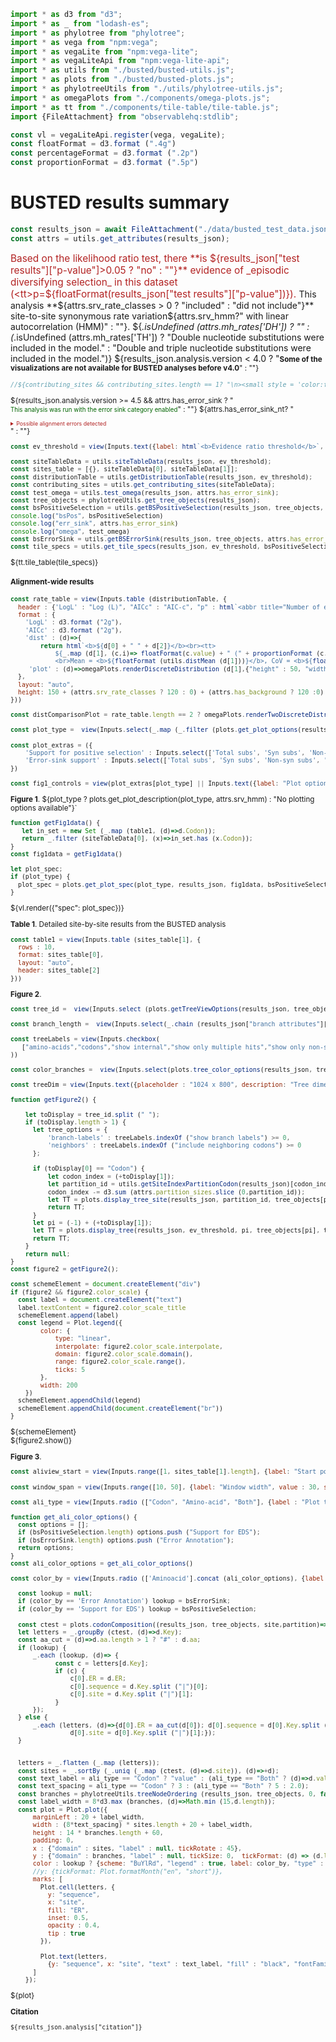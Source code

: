 ```js
import * as d3 from "d3";
import * as _ from "lodash-es";
import * as phylotree from "phylotree";
import * as vega from "npm:vega";
import * as vegaLite from "npm:vega-lite";
import * as vegaLiteApi from "npm:vega-lite-api";
import * as utils from "./busted/busted-utils.js";
import * as plots from "./busted/busted-plots.js";
import * as phylotreeUtils from "./utils/phylotree-utils.js";
import * as omegaPlots from "./components/omega-plots.js";
import * as tt from "./components/tile-table/tile-table.js";
import {FileAttachment} from "observablehq:stdlib";
```

```js
const vl = vegaLiteApi.register(vega, vegaLite);
const floatFormat = d3.format (".4g")
const percentageFormat = d3.format (".2p")
const proportionFormat = d3.format (".5p")
```

# BUSTED results summary

```js
const results_json = await FileAttachment("./data/busted_test_data.json").json();
const attrs = utils.get_attributes(results_json);
```

<span style = 'font-size: 110%; color: firebrick;'>Based on the likelihood ratio test, there **is ${results_json["test results"]["p-value"]>0.05 ? "no" : ""}** evidence of _episodic diversifying selection_ in this dataset (<tt>p=${floatFormat(results_json["test results"]["p-value"])}</tt>).
</span>This analysis **${attrs.srv_rate_classes > 0 ? "included" : "did not include"}** site-to-site synonymous rate variation${attrs.srv_hmm?" with linear autocorrelation (HMM)" : ""}. ${_.isUndefined (attrs.mh_rates['DH']) ? "" : (_.isUndefined (attrs.mh_rates['TH']) ? "Double nucleotide substitutions were included in the model." : "Double and triple nucleotide substitutions were included in the model.")}
${results_json.analysis.version < 4.0 ? "<small><b>Some of the visualizations are not available for BUSTED analyses before v4.0</b>" : ""} 

```js
//${contributing_sites && contributing_sites.length == 1? "\n><small style = 'color:firebrick'><i class='icon-fire icons'></i>Most of the statistical signal for episodic diversifying selection in this alignment is derived from a single codon site (**codon " + (1+contributing_sites[0])  + "**). This could be a sign of possible data quality issues, or outsized influence of a few substitutions, especially if they involve replacing multiple nucleotides along a short branch. You may want to examine the alignment at this site using BUSTED visualization tools, performing model-averaged inference, or rerunning the alignment with data at that site masked to confirm robustness of the result</small>" : ""} 
```

${results_json.analysis.version >= 4.5 && attrs.has_error_sink ? "<br><small style = 'color:darkgreen'>This analysis was run with the error sink category enabled</small>" : ""}
${attrs.has_error_sink_nt? "<details><summary style='background-color: 0xCCC; color: firebrick; font-size: 0.75em;'>Possible alignment errors detected</summary><span style='background-color: 0xCCC; color: darkorange; font-size: 0.75em;'>A " +proportionFormat (utils.get_error_sink_rate ("Test")["proportion"]) + " fraction of the alignment (test branches" + (attrs.has_background ? ", and " + proportionFormat (utils.get_error_sink_rate ("Background")["proportion"]) + " of background branches)"  : ")" ) + " was placed in the <b>error sink</b> rate class, meaning that misalignment or other data quality issues may be present. You may use exploratory plots and other components on this page to further explore this.</span></details>" : ""}

```js
const ev_threshold = view(Inputs.text({label: html`<b>Evidence ratio threshold</b>`, value: "10", submit: "Update"}))
```

```js
const siteTableData = utils.siteTableData(results_json, ev_threshold);
const sites_table = [{}, siteTableData[0], siteTableData[1]];
const distributionTable = utils.getDistributionTable(results_json, ev_threshold);
const contributing_sites = utils.get_contributing_sites(siteTableData);
const test_omega = utils.test_omega(results_json, attrs.has_error_sink);
const tree_objects = phylotreeUtils.get_tree_objects(results_json);
const bsPositiveSelection = utils.getBSPositiveSelection(results_json, tree_objects, test_omega, attrs.has_error_sink);
console.log("bsPos", bsPositiveSelection)
console.log("err_sink", attrs.has_error_sink)
console.log("omega", test_omega)
const bsErrorSink = utils.getBSErrorSink(results_json, tree_objects, attrs.has_error_sink_nt);
const tile_specs = utils.get_tile_specs(results_json, ev_threshold, bsPositiveSelection, contributing_sites);

```

<div>${tt.tile_table(tile_specs)}</div>

#### Alignment-wide results

```js
const rate_table = view(Inputs.table (distributionTable, {
  header : {'LogL' : "Log (L)", "AICc" : "AIC-c", "p" : html`<abbr title="Number of estimated parameters">Params.</abbr`, "dist" : "Rate distribution", "plot" : "Rate plot"},
  format : {
    'LogL' : d3.format ("2g"),
    'AICc' : d3.format ("2g"),
    'dist' : (d)=>{
        return html`<b>${d[0] + " " + d[2]}</b><br><tt>
            ${_.map (d[1], (c,i)=> floatFormat(c.value) + " (" + proportionFormat (c.weight) + ") ")}
            <br>Mean = <b>${floatFormat (utils.distMean (d[1]))}</b>, CoV = <b>${floatFormat (Math.sqrt (utils.distVar (d[1]))/utils.distMean (d[1]))}</b></tt>`},
     'plot' : (d)=>omegaPlots.renderDiscreteDistribution (d[1],{"height" : 50, "width" : 150, "scale" : "sqrt", "ref" : d[0].length == 0 ? [null] : [1]})
  },
  layout: "auto",
  height: 150 + (attrs.srv_rate_classes ? 120 : 0) + (attrs.has_background ? 120 :0)
}))
```

```js
const distComparisonPlot = rate_table.length == 2 ? omegaPlots.renderTwoDiscreteDistributions (rate_table[0].dist[1],rate_table[1].dist[1],{"label" : {"chart" : rate_table[0].plot[0], "series" : [rate_table[0].dist[3],rate_table[1].dist[3]]}, "width" : 700, "height" : 120, "scale" : "sqrt", "margin" : {top: 5, right: 250, bottom: 30, left: 20}}) : "<small>Select exactly two distributions to plot a side-by-side comparison</small>"
```

```js
const plot_type =  view(Inputs.select(_.map (_.filter (plots.get_plot_options(results_json, bsPositiveSelection), (d)=>d[1](results_json)), d=>d[0]),{label: html`<b>Plot type</b>`}))
```

```js
const plot_extras = ({
    'Support for positive selection' : Inputs.select(['Total subs', 'Syn subs', 'Non-syn subs', 'None'], {'label' : 'Circle size'} ),
    'Error-sink support' : Inputs.select(['Total subs', 'Syn subs', 'Non-syn subs', 'None'], {'label' : 'Circle size'} )
})
```

```js
const fig1_controls = view(plot_extras[plot_type] || Inputs.text({label: "Plot options", value: "None", disabled: true}))
```

**Figure 1**. ${plot_type ? plots.get_plot_description(plot_type, attrs.srv_hmm) : "No plotting options available"}`

```js
function getFig1data() {
   let in_set = new Set (_.map (table1, (d)=>d.Codon));
   return _.filter (siteTableData[0], (x)=>in_set.has (x.Codon));
}
const fig1data = getFig1data()
```

```js
let plot_spec;
if (plot_type) {
  plot_spec = plots.get_plot_spec(plot_type, results_json, fig1data, bsPositiveSelection, bsErrorSink, ev_threshold, attrs.srv_hmm, tree_objects, attrs.tested_branch_count, fig1_controls)
}
```
<div>${vl.render({"spec": plot_spec})}</div>

**Table 1**. Detailed site-by-site results from the BUSTED analysis

```js
const table1 = view(Inputs.table (sites_table[1], {
  rows : 10,
  format: sites_table[0],
  layout: "auto",
  header: sites_table[2]
}))
```

**Figure 2**.

```js
const tree_id =  view(Inputs.select (plots.getTreeViewOptions(results_json, tree_objects), {size : 10, label: html`<b>Tree to view</b>`, placeholder : "Select partition / codon tree to view"}))
```

```js
const branch_length =  view(Inputs.select(_.chain (results_json["branch attributes"]["attributes"]).toPairs().filter (d=>d[1]["attribute type"] == "branch length").map (d=>d[0]).value(),{value: "unconstrained", label: html`<b>Branch length </b>`}))
```

```js
const treeLabels = view(Inputs.checkbox(
   ["amino-acids","codons","show internal","show only multiple hits","show only non-synonymous changes","sequence names","align tips","include neighboring codons","show branch labels"],{"value" : ["amino-acids","align tips"], label: html`<b>Tree labels</b>` }
))
```

```js
const color_branches =  view(Inputs.select(plots.tree_color_options(results_json, tree_objects),{value: "Support for selection", label: html`<b>Color branches </b>`}))
```

```js
const treeDim = view(Inputs.text({placeholder : "1024 x 800", description: "Tree dimension (height x width in pixels), leave blank to auto-scale", submit: "Resize"}))
```

```js
function getFigure2() {

    let toDisplay = tree_id.split (" ");
    if (toDisplay.length > 1) {
      let tree_options = {  
          'branch-labels' : treeLabels.indexOf ("show branch labels") >= 0,
          'neighbors' : treeLabels.indexOf ("include neighboring codons") >= 0
      };
      
      if (toDisplay[0] == "Codon") {  
          let codon_index = (+toDisplay[1]);
          let partition_id = utils.getSiteIndexPartitionCodon(results_json)[codon_index-1][0]-1;
          codon_index -= d3.sum (attrs.partition_sizes.slice (0,partition_id));
          let TT = plots.display_tree_site(results_json, partition_id, tree_objects[partition_id], codon_index, tree_options, treeDim, treeLabels, branch_length, color_branches, attrs.partition_sizes, test_omega, attrs.has_error_sink);
          return TT;
      } 
      let pi = (-1) + (+toDisplay[1]);
      let TT = plots.display_tree(results_json, ev_threshold, pi, tree_objects[pi], tree_options, treeDim, treeLabels, branch_length, color_branches);
      return TT;
    }
    return null;
}
const figure2 = getFigure2();
```

```js
const schemeElement = document.createElement("div")
if (figure2 && figure2.color_scale) {
  const label = document.createElement("text")
  label.textContent = figure2.color_scale_title
  schemeElement.append(label)
  const legend = Plot.legend({
        color: {
            type: "linear",
            interpolate: figure2.color_scale.interpolate,
            domain: figure2.color_scale.domain(),
            range: figure2.color_scale.range(),
            ticks: 5
        },
        width: 200
    })
  schemeElement.appendChild(legend)
  schemeElement.appendChild(document.createElement("br"))
}
```
<div>${schemeElement}</div>
<link rel=stylesheet href='https://cdn.jsdelivr.net/npm/phylotree@0.1/phylotree.css'>
<div id="tree_container">${figure2.show()}</div>

**Figure 3**.

```js
const aliview_start = view(Inputs.range([1, sites_table[1].length], {label: "Start position", value : 1, step: 1}))
```

```js
const window_span = view(Inputs.range([10, 50], {label: "Window width", value : 30, step: 1}))
```

```js
const ali_type = view(Inputs.radio (["Codon", "Amino-acid", "Both"], {label : "Plot type", "value" : "Codon"}))
```

```js
function get_ali_color_options() {
  const options = [];
  if (bsPositiveSelection.length) options.push ("Support for EDS");
  if (bsErrorSink.length) options.push ("Error Annotation");
  return options;
}
const ali_color_options = get_ali_color_options()
```

```js
const color_by = view(Inputs.radio (['Aminoacid'].concat (ali_color_options), {label : ali_color_options.length ? "Color By" : "", "value" : "Support for EDS"}))
```

```js
  const lookup = null;
  if (color_by == 'Error Annotation') lookup = bsErrorSink;
  if (color_by == 'Support for EDS') lookup = bsPositiveSelection;
  
  const ctest = plots.codonComposition((results_json, tree_objects, site,partition)=>site >= aliview_start-1 && site < aliview_start + window_span-1, 0);
  let letters = _.groupBy (ctest, (d)=>d.Key);
  const aa_cut = (d)=>d.aa.length > 1 ? "#" : d.aa;
  if (lookup) {
      _.each (lookup, (d)=> {
            const c = letters[d.Key];
            if (c) {
                c[0].ER = d.ER;
                c[0].sequence = d.Key.split ("|")[0];
                c[0].site = d.Key.split ("|")[1];
            }
      });
  } else {
      _.each (letters, (d)=>{d[0].ER = aa_cut(d[0]); d[0].sequence = d[0].Key.split ("|")[0];
                d[0].site = d[0].Key.split ("|")[1];});
  }

  
  letters = _.flatten (_.map (letters));
  const sites = _.sortBy (_.uniq (_.map (ctest, (d)=>d.site)), (d)=>+d);
  const text_label = ali_type == "Codon" ? "value" : (ali_type == "Both" ? (d)=>d.value + "/" + aa_cut(d) : aa_cut);
  const text_spacing = ali_type == "Codon" ? 3 : (ali_type == "Both" ? 5 : 2.0);
  const branches = phylotreeUtils.treeNodeOrdering (results_json, tree_objects, 0, false, 1);
  const label_width = 8*d3.max (branches, (d)=>Math.min (15,d.length));
  const plot = Plot.plot({
      marginLeft : 20 + label_width,
      width : (8*text_spacing) * sites.length + 20 + label_width,
      height : 14 * branches.length + 60,
      padding: 0,
      x : {"domain" : sites, "label" : null, tickRotate : 45},
      y : {"domain" : branches, "label" : null, tickSize: 0,  tickFormat: (d) => (d.length <= 16 ? d : d.substr (0,15) + "...")},
      color : lookup ? {scheme: "BuYlRd", "legend" : true, label: color_by, "type" : "diverging-log", "reverse" : false, symmetric: false, pivot : 1} : {"legend" : true, label: color_by, "type" : "categorical"},
      //y: {tickFormat: Plot.formatMonth("en", "short")},
      marks: [
        Plot.cell(letters, {
          y: "sequence",
          x: "site",
          fill: "ER",
          inset: 0.5,
          opacity : 0.4,
          tip : true
        }),
        
        Plot.text(letters, 
          {y: "sequence", x: "site", "text" : text_label, "fill" : "black", "fontFamily" : "monospace", "fontWeight" : 400})
      ]
    });
```
<div>${plot}</div>

**Citation**

<p><tt><small>${results_json.analysis["citation"]}</small></tt></p>